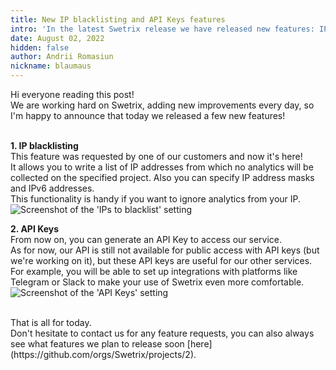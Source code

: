 ```yaml
---
title: New IP blacklisting and API Keys features
intro: 'In the latest Swetrix release we have released new features: IP blacklisting and API key support.'
date: August 02, 2022
hidden: false
author: Andrii Romasiun
nickname: blaumaus
---
```


Hi everyone reading this post!
<br />
We are working hard on Swetrix, adding new improvements every day, so I'm happy to announce that today we released a few new features!
<br />
<br />

**1. IP blacklisting**
<br />
This feature was requested by one of our customers and now it's here!
<br />
It allows you to write a list of IP addresses from which no analytics will be collected on the specified project. Also you can specify IP address masks and IPv6 addresses.
<br />
This functionality is handy if you want to ignore analytics from your IP.
<br />
<img src="https://i.imgur.com/K3dnA2D.png" alt="Screenshot of the 'IPs to blacklist' setting" />
<br />

**2. API Keys**
<br />
From now on, you can generate an API Key to access our service.
<br />
As for now, our API is still not available for public access with API keys (but we're working on it), but these API keys are useful for our other services.
<br />
For example, you will be able to set up integrations with platforms like Telegram or Slack to make your use of Swetrix even more comfortable.
<br />
<img src="https://i.imgur.com/jM99ppr.png" alt="Screenshot of the 'API Keys' setting" />

<br />
That is all for today.
<br />
Don't hesitate to contact us for any feature requests, you can also always see what features we plan to release soon [here](https://github.com/orgs/Swetrix/projects/2).
